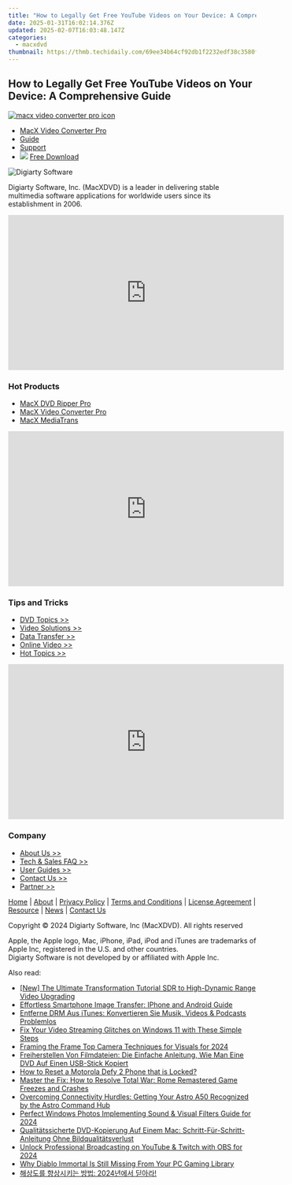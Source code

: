 ```yaml
---
title: "How to Legally Get Free YouTube Videos on Your Device: A Comprehensive Guide"
date: 2025-01-31T16:02:14.376Z
updated: 2025-02-07T16:03:48.147Z
categories:
  - macxdvd
thumbnail: https://thmb.techidaily.com/69ee34b64cf92db1f2232edf38c3580f65ba5a6c1e5baa6cfa6ccd73ff711508.jpg
---
```


## How to Legally Get Free YouTube Videos on Your Device: A Comprehensive Guide

[![macx video converter pro icon](https://www.macxdvd.com/youtube-download-video/../image-style/new-seo/icon11.png)](https://tools.techidaily.com/macxdvd/products/)

* [MacX Video Converter Pro](https://tools.techidaily.com/macxdvd/products/)
* [Guide](https://tools.techidaily.com/macxdvd/products/)
* [Support](https://tools.techidaily.com/macxdvd/products/)
* ![](https://www.macxdvd.com/youtube-download-video/../mobile/article-image/down-icon.png) [Free Download](https://tools.techidaily.com/macxdvd/products/)

![Digiarty Software](https://www.macxdvd.com/youtube-download-video/../icon/logo.png) 

Digiarty Software, Inc. (MacXDVD) is a leader in delivering stable multimedia software applications for worldwide users since its establishment in 2006.

<!-- affiliate ads begin -->
<iframe width="560" height="315" src="https://www.youtube.com/embed/On0Jw2oMZf0?si=Pm-FJoEt8XWmtMbr" title="YouTube video player" frameborder="0" allow="accelerometer; autoplay; clipboard-write; encrypted-media; gyroscope; picture-in-picture; web-share" referrerpolicy="strict-origin-when-cross-origin" allowfullscreen></iframe>
<!-- affiliate ads end -->

### Hot Products

* [MacX DVD Ripper Pro](https://tools.techidaily.com/macxdvd/products/)
* [MacX Video Converter Pro](https://tools.techidaily.com/macxdvd/products/)
* [MacX MediaTrans](https://tools.techidaily.com/macxdvd/products/)

<!-- affiliate ads begin -->
<iframe width="560" height="315" src="https://www.youtube.com/embed/Lp78eFEGwVU?si=-4orJBLvJJrggCJ2" title="YouTube video player" frameborder="0" allow="accelerometer; autoplay; clipboard-write; encrypted-media; gyroscope; picture-in-picture; web-share" referrerpolicy="strict-origin-when-cross-origin" allowfullscreen></iframe>
<!-- affiliate ads end -->

### Tips and Tricks

* [DVD Topics >>](https://tools.techidaily.com/macxdvd/products/)
* [Video Solutions >>](https://tools.techidaily.com/macxdvd/products/)
* [Data Transfer >>](https://tools.techidaily.com/macxdvd/products/)
* [Online Video >>](https://tools.techidaily.com/macxdvd/products/)
* [Hot Topics >>](https://tools.techidaily.com/macxdvd/products/)

<!-- affiliate ads begin -->
<iframe width="560" height="315" src="https://www.youtube.com/embed/2NU63YqpVqw?si=uoJs0-nZYAkILqXx" title="YouTube video player" frameborder="0" allow="accelerometer; autoplay; clipboard-write; encrypted-media; gyroscope; picture-in-picture; web-share" referrerpolicy="strict-origin-when-cross-origin" allowfullscreen></iframe>
<!-- affiliate ads end -->

### Company

* [About Us >>](https://tools.techidaily.com/macxdvd/products/)
* [Tech & Sales FAQ >>](https://tools.techidaily.com/macxdvd/products/)
* [User Guides >>](https://tools.techidaily.com/macxdvd/products/)
* [Contact Us >>](https://tools.techidaily.com/macxdvd/products/)
* [Partner >>](https://tools.techidaily.com/macxdvd/products/)

[Home](https://tools.techidaily.com/macxdvd/products/) | [About](https://tools.techidaily.com/macxdvd/products/) | [Privacy Policy](https://tools.techidaily.com/macxdvd/products/) | [Terms and Conditions](https://tools.techidaily.com/macxdvd/products/) | [License Agreement](https://tools.techidaily.com/macxdvd/products/) | [Resource](https://tools.techidaily.com/macxdvd/products/) | [News](https://tools.techidaily.com/macxdvd/products/) | [Contact Us](https://tools.techidaily.com/macxdvd/products/)

Copyright © 2024 Digiarty Software, Inc (MacXDVD). All rights reserved

Apple, the Apple logo, Mac, iPhone, iPad, iPod and iTunes are trademarks of Apple Inc, registered in the U.S. and other countries.  
Digiarty Software is not developed by or affiliated with Apple Inc.

<ins class="adsbygoogle"
     style="display:block"
     data-ad-format="autorelaxed"
     data-ad-client="ca-pub-7571918770474297"
     data-ad-slot="1223367746"></ins>

<ins class="adsbygoogle"
     style="display:block"
     data-ad-client="ca-pub-7571918770474297"
     data-ad-slot="8358498916"
     data-ad-format="auto"
     data-full-width-responsive="true"></ins>

<span class="atpl-alsoreadstyle">Also read:</span>
<div><ul>
<li><a href="https://some-approaches.techidaily.com/new-the-ultimate-transformation-tutorial-sdr-to-high-dynamic-range-video-upgrading/"><u>[New] The Ultimate Transformation Tutorial SDR to High-Dynamic Range Video Upgrading</u></a></li>
<li><a href="https://techtrends.techidaily.com/effortless-smartphone-image-transfer-iphone-and-android-guide/"><u>Effortless Smartphone Image Transfer: IPhone and Android Guide</u></a></li>
<li><a href="https://techtrends.techidaily.com/entferne-drm-aus-itunes-konvertieren-sie-musik-videos-and-podcasts-problemlos/"><u>Entferne DRM Aus iTunes: Konvertieren Sie Musik, Videos & Podcasts Problemlos</u></a></li>
<li><a href="https://techtrends.techidaily.com/fix-your-video-streaming-glitches-on-windows-11-with-these-simple-steps/"><u>Fix Your Video Streaming Glitches on Windows 11 with These Simple Steps</u></a></li>
<li><a href="https://fox-cloud.techidaily.com/framing-the-frame-top-camera-techniques-for-visuals-for-2024/"><u>Framing the Frame Top Camera Techniques for Visuals for 2024</u></a></li>
<li><a href="https://techtrends.techidaily.com/freiherstellen-von-filmdateien-die-einfache-anleitung-wie-man-eine-dvd-auf-einen-usb-stick-kopiert/"><u>Freiherstellen Von Filmdateien: Die Einfache Anleitung, Wie Man Eine DVD Auf Einen USB-Stick Kopiert</u></a></li>
<li><a href="https://android-unlock.techidaily.com/how-to-reset-a-motorola-defy-2-phone-that-is-locked-by-drfone-android/"><u>How to Reset a Motorola Defy 2 Phone that is Locked?</u></a></li>
<li><a href="https://common-error.techidaily.com/master-the-fix-how-to-resolve-total-war-rome-remastered-game-freezes-and-crashes/"><u>Master the Fix: How to Resolve Total War: Rome Remastered Game Freezes and Crashes</u></a></li>
<li><a href="https://program-issues.techidaily.com/overcoming-connectivity-hurdles-getting-your-astro-a50-recognized-by-the-astro-command-hub/"><u>Overcoming Connectivity Hurdles: Getting Your Astro A50 Recognized by the Astro Command Hub</u></a></li>
<li><a href="https://extra-skills.techidaily.com/perfect-windows-photos-implementing-sound-and-visual-filters-guide-for-2024/"><u>Perfect Windows Photos Implementing Sound & Visual Filters Guide for 2024</u></a></li>
<li><a href="https://techtrends.techidaily.com/qualitatssicherte-dvd-kopierung-auf-einem-mac-schritt-fur-schritt-anleitung-ohne-bildqualitatsverlust/"><u>Qualitätssicherte DVD-Kopierung Auf Einem Mac: Schritt-Für-Schritt-Anleitung Ohne Bildqualitätsverlust</u></a></li>
<li><a href="https://video-capture.techidaily.com/unlock-professional-broadcasting-on-youtube-and-twitch-with-obs-for-2024/"><u>Unlock Professional Broadcasting on YouTube & Twitch with OBS for 2024</u></a></li>
<li><a href="https://win-answers.techidaily.com/why-diablo-immortal-is-still-missing-from-your-pc-gaming-library/"><u>Why Diablo Immortal Is Still Missing From Your PC Gaming Library</u></a></li>
<li><a href="https://techtrends.techidaily.com/1725286315158-2024/"><u>해상도를 향상시키는 방법: 2024년에서 딛아라!</u></a></li>
</ul></div>

